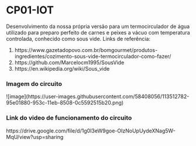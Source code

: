 # CP01-IOT
Desenvolvimento da nossa própria versão para um termocirculador de água utilizado para preparo perfeito de carnes e peixes a vácuo com temperatura controlada, conhecido como sous vide.
Links de referência: 
<ol>
  <li>https://www.gazetadopovo.com.br/bomgourmet/produtos-ingredientes/cozimento-sous-vide-termocirculador-como-fazer/</li>
  <li>https://github.com/Marcelocm1995/SousVide</li>
  <li>https://en.wikipedia.org/wiki/Sous_vide</li>
</ol>
<h3> Imagem do circuito </h3>
![image](https://user-images.githubusercontent.com/58408056/113512782-95e01880-953c-11eb-8508-0c5592515b20.png)
<h3>Link do video de funcionamento do circuito</h3>
https://drive.google.com/file/d/1g0I3eW9goe-OIzNoUpUydeXNag5W-MqU/view?usp=sharing
